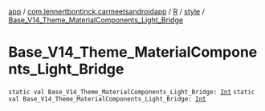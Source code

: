 [app](../../../index.md) / [com.lennertbontinck.carmeetsandroidapp](../../index.md) / [R](../index.md) / [style](index.md) / [Base_V14_Theme_MaterialComponents_Light_Bridge](./-base_-v14_-theme_-material-components_-light_-bridge.md)

# Base_V14_Theme_MaterialComponents_Light_Bridge

`static val Base_V14_Theme_MaterialComponents_Light_Bridge: `[`Int`](https://kotlinlang.org/api/latest/jvm/stdlib/kotlin/-int/index.html)
`static val Base_V14_Theme_MaterialComponents_Light_Bridge: `[`Int`](https://kotlinlang.org/api/latest/jvm/stdlib/kotlin/-int/index.html)